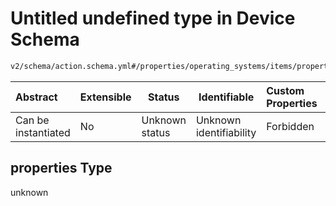 # Untitled undefined type in Device Schema

```txt
v2/schema/action.schema.yml#/properties/operating_systems/items/properties/steps/items/properties/actions/items/oneOf/0/properties
```




| Abstract            | Extensible | Status         | Identifiable            | Custom Properties | Additional Properties | Access Restrictions | Defined In                                                           |
| :------------------ | ---------- | -------------- | ----------------------- | :---------------- | --------------------- | ------------------- | -------------------------------------------------------------------- |
| Can be instantiated | No         | Unknown status | Unknown identifiability | Forbidden         | Allowed               | none                | [device.schema.json\*](../device.schema.json "open original schema") |

## properties Type

unknown
